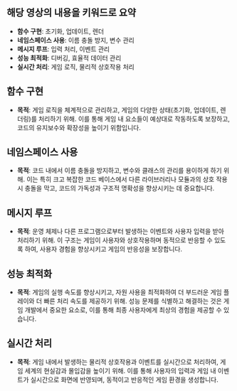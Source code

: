 ## 해당 영상의 내용을 키워드로 요약

- **함수 구현**: 초기화, 업데이트, 렌더
- **네임스페이스 사용**: 이름 충돌 방지, 변수 관리
- **메시지 루프**: 입력 처리, 이벤트 관리
- **성능 최적화**: 디버깅, 효율적 데이터 관리
- **실시간 처리**: 게임 로직, 물리적 상호작용 처리

## 함수 구현

- **목적**: 게임 로직을 체계적으로 관리하고, 게임의 다양한 상태(초기화, 업데이트, 렌더링)를 처리하기 위해. 이를 통해 게임 내 요소들이 예상대로 작동하도록 보장하고, 코드의 유지보수와 확장성을 높이기 위함입니다.

## 네임스페이스 사용

- **목적**: 코드 내에서 이름 충돌을 방지하고, 변수와 클래스의 관리를 용이하게 하기 위해. 이는 특히 크고 복잡한 코드 베이스에서 다른 라이브러리나 모듈과의 상호 작용 시 충돌을 막고, 코드의 가독성과 구조적 명확성을 향상시키는 데 중요합니다.

## 메시지 루프

- **목적**: 운영 체제나 다른 프로그램으로부터 발생하는 이벤트와 사용자 입력을 받아 처리하기 위해. 이 구조는 게임이 사용자와 상호작용하며 동적으로 반응할 수 있도록 하여, 사용자 경험을 향상시키고 게임의 반응성을 보장합니다.

## 성능 최적화

- **목적**: 게임의 실행 속도를 향상시키고, 자원 사용을 최적화하여 더 부드러운 게임 플레이와 더 빠른 처리 속도를 제공하기 위해. 성능 문제를 식별하고 해결하는 것은 게임 개발에서 중요한 요소로, 이를 통해 최종 사용자에게 최상의 경험을 제공할 수 있습니다.

## 실시간 처리

- **목적**: 게임 내에서 발생하는 물리적 상호작용과 이벤트를 실시간으로 처리하여, 게임 세계의 현실감과 몰입감을 높이기 위해. 이를 통해 사용자의 입력과 게임 내 이벤트가 실시간으로 화면에 반영되며, 동적이고 반응적인 게임 환경을 생성합니다.